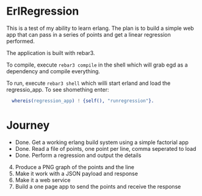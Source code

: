 # ErlRegression

This is a test of my ability to learn erlang. The plan is to build a simple web app that can pass in a series of points and get a linear regression performed.

The application is built with rebar3. 

To compile, execute `rebar3 compile` in the shell which will grab egd as a dependency and compile everything. 

To run, execute `rebar3 shell` which willi start erland and load the regressio_app. To see shomething enter: 

```erlang
  whereis(regression_app) ! {self(), "runregression"}.
```

# Journey

+ Done. Get a working erlang build system using a simple factorial app
+ Done. Read a file of points, one point per line, comma seperated to load
+ Done. Perform a regression and output the details 
4. Produce a PNG graph of the points and the line
5. Make it work with a JSON payload and response
6. Make it a web service
7. Build a one page app to send the points and receive the response
